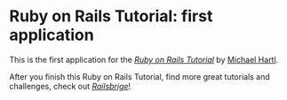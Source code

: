 # Ruby on Rails Tutorial: first application

This is the first application for the [*Ruby on Rails Tutorial*](http://railstutorial.org/) by [Michael Hartl](http://michaelhartl.com/).

After you finish this Ruby on Rails Tutorial, find more great tutorials and challenges, check out [*Railsbrige*](http://docs.railsbridge.org/docs/)!
